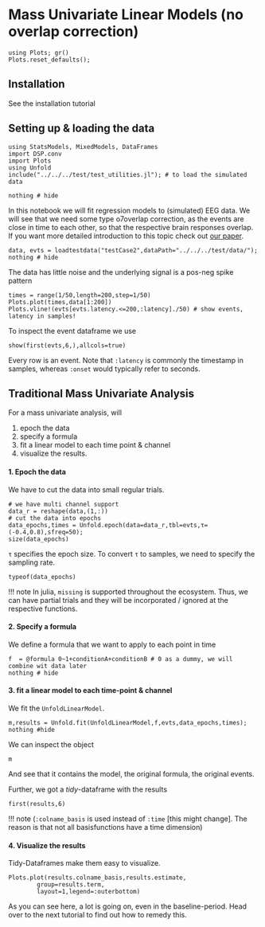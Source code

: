 # Mass Univariate Linear Models (no overlap correction)

```@setup index
using Plots; gr()
Plots.reset_defaults();
```
## Installation
See the installation tutorial

## Setting up & loading the data
```@example Main
using StatsModels, MixedModels, DataFrames
import DSP.conv
import Plots
using Unfold
include("../../../test/test_utilities.jl"); # to load the simulated data

nothing # hide
```







In this notebook we will fit regression models to (simulated) EEG data. We will see that we need some type o7overlap correction, as the events are close in time to each other, so that the respective brain responses overlap.
If you want more detailed introduction to this topic check out [our paper](https://peerj.com/articles/7838/).
```@example Main
data, evts = loadtestdata("testCase2",dataPath="../../../test/data/");
nothing # hide
```

The data has little noise and the underlying signal is a pos-neg spike pattern
```@example Main
times = range(1/50,length=200,step=1/50)
Plots.plot(times,data[1:200])
Plots.vline!(evts[evts.latency.<=200,:latency]./50) # show events, latency in samples!
```

To inspect the event dataframe we use
```@example Main
show(first(evts,6,),allcols=true)
```
Every row is an event. Note that `:latency` is commonly the timestamp in samples, whereas `:onset` would typically refer to seconds.


## Traditional Mass Univariate Analysis
For a mass univariate analysis, will 
1. epoch the data
2. specify a formula 
3. fit a linear model to each time point & channel
4. visualize the results.


#### 1. Epoch the data
We have to cut the data into small regular trials.

```@example Main
# we have multi channel support
data_r = reshape(data,(1,:))
# cut the data into epochs
data_epochs,times = Unfold.epoch(data=data_r,tbl=evts,τ=(-0.4,0.8),sfreq=50);
size(data_epochs)
```

`τ` specifies the epoch size. To convert `τ` to samples, we need to specify the sampling rate.


```@example Main
typeof(data_epochs)
```
!!! note In julia, `missing` is supported throughout the ecosystem. Thus, we can have partial trials and they will be incorporated / ignored at the respective functions.



#### 2. Specify a formula
We define a formula that we want to apply to each point in time
```@example Main
f  = @formula 0~1+conditionA+conditionB # 0 as a dummy, we will combine wit data later
nothing # hide
```

#### 3. fit a linear model to each time-point & channel

We fit the `UnfoldLinearModel`.
```@example Main
m,results = Unfold.fit(UnfoldLinearModel,f,evts,data_epochs,times); 
nothing #hide
```



We can inspect the object
```@example Main
m
```
And see that it  contains the model, the original formula, the original events.

Further, we got a *tidy*-dataframe with the results

```@example Main
first(results,6)
```

!!! note (`:colname_basis` is used instead of `:time` [this might change]. The reason is that not all basisfunctions have a time dimension)

#### 4. Visualize the results
Tidy-Dataframes make them easy to visualize.
```@example Main
Plots.plot(results.colname_basis,results.estimate,
        group=results.term,
        layout=1,legend=:outerbottom)
```
As you can see here, a lot is going on, even in the baseline-period. Head over to the next tutorial to find out how to remedy this.